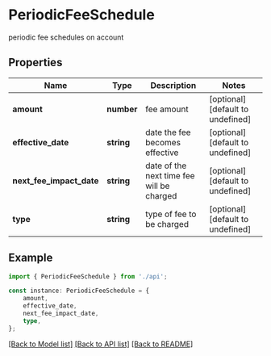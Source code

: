 # PeriodicFeeSchedule

periodic fee schedules on account

## Properties

Name | Type | Description | Notes
------------ | ------------- | ------------- | -------------
**amount** | **number** | fee amount | [optional] [default to undefined]
**effective_date** | **string** | date the fee becomes effective | [optional] [default to undefined]
**next_fee_impact_date** | **string** | date of the next time fee will be charged | [optional] [default to undefined]
**type** | **string** | type of fee to be charged | [optional] [default to undefined]

## Example

```typescript
import { PeriodicFeeSchedule } from './api';

const instance: PeriodicFeeSchedule = {
    amount,
    effective_date,
    next_fee_impact_date,
    type,
};
```

[[Back to Model list]](../README.md#documentation-for-models) [[Back to API list]](../README.md#documentation-for-api-endpoints) [[Back to README]](../README.md)
